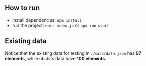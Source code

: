 ## How to run

- install dependencies: `npm install`
- run the project: `node index.js` or `npm run start`

## Existing data
Notice that the existing data for testing in `./data/data.json` has **97 elements**, while ubidots data have **100 elements**.